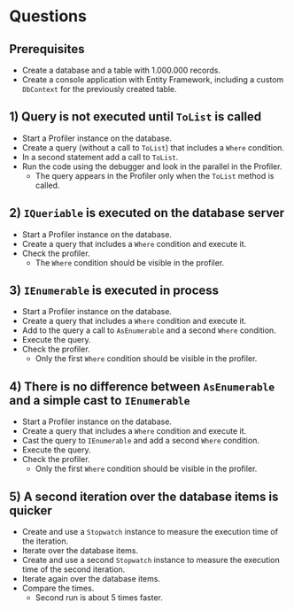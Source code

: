 # Questions

## Prerequisites

- Create a database and a table with 1.000.000 records.
- Create a console application with Entity Framework, including a custom `DbContext` for the previously created table.

## 1) Query is not executed until `ToList` is called

- Start a Profiler instance on the database.
- Create a query (without a call to `ToList`) that includes a `Where` condition.
- In a second statement add a call to `ToList`.
- Run the code using the debugger and look in the parallel in the Profiler.
  - The query appears in the Profiler only when the `ToList` method is called.

## 2) `IQueriable` is executed on the database server

- Start a Profiler instance on the database.
- Create a query that includes a `Where` condition and execute it.
- Check the profiler.
  - The `Where` condition should be visible in the profiler.

## 3) `IEnumerable` is executed in process

- Start a Profiler instance on the database.
- Create a query that includes a `Where` condition and execute it.
- Add to the query a call to `AsEnumerable` and a second `Where` condition.
- Execute the query.
- Check the profiler.
  - Only the first `Where` condition should be visible in the profiler.

## 4) There is no difference between `AsEnumerable` and a simple cast to `IEnumerable`

- Start a Profiler instance on the database.
- Create a query that includes a `Where` condition and execute it.
- Cast the query to `IEnumerable` and add a second `Where` condition.
- Execute the query.
- Check the profiler.
  - Only the first `Where` condition should be visible in the profiler.

## 5) A second iteration over the database items is quicker

- Create and use a `Stopwatch` instance to measure the execution time of the iteration.
- Iterate over the database items.
- Create and use a second `Stopwatch` instance to measure the execution time of the second iteration.
- Iterate again over the database items.
- Compare the times.
  - Second run is about 5 times faster.